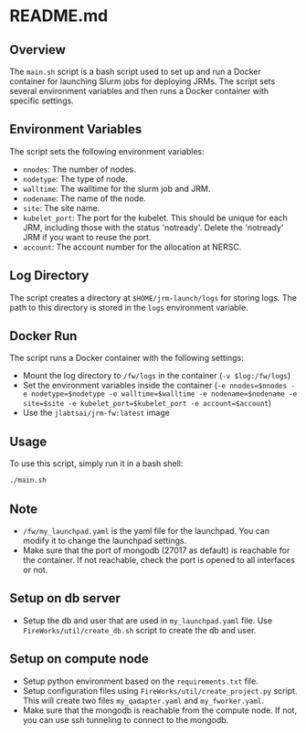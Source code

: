 # README.md

## Overview

The `main.sh` script is a bash script used to set up and run a Docker container for launching Slurm jobs for deploying JRMs. The script sets several environment variables and then runs a Docker container with specific settings.

## Environment Variables

The script sets the following environment variables:

- `nnodes`: The number of nodes.
- `nodetype`: The type of node.
- `walltime`: The walltime for the slurm job and JRM.
- `nodename`: The name of the node.
- `site`: The site name.
- `kubelet_port`: The port for the kubelet. This should be unique for each JRM, including those with the status 'notready'. Delete the 'notready' JRM if you want to reuse the port.
- `account`: The account number for the allocation at NERSC.

## Log Directory

The script creates a directory at `$HOME/jrm-launch/logs` for storing logs. The path to this directory is stored in the `logs` environment variable.

## Docker Run

The script runs a Docker container with the following settings:

- Mount the log directory to `/fw/logs` in the container (`-v $log:/fw/logs`)
- Set the environment variables inside the container (`-e nnodes=$nnodes -e nodetype=$nodetype -e walltime=$walltime -e nodename=$nodename -e site=$site -e kubelet_port=$kubelet_port -e account=$account`)
- Use the `jlabtsai/jrm-fw:latest` image

## Usage

To use this script, simply run it in a bash shell:

```bash
./main.sh
```

## Note
- `/fw/my_launchpad.yaml` is the yaml file for the launchpad. You can modify it to change the launchpad settings.
- Make sure that the port of mongodb (27017 as default) is reachable for the container. If not reachable, check the port is opened to all interfaces or not. 

## Setup on db server
- Setup the db and user that are used in `my_launchpad.yaml` file. Use `FireWorks/util/create_db.sh` script to create the db and user.

## Setup on compute node
- Setup python environment based on the `requirements.txt` file.
- Setup configuration files using `FireWorks/util/create_project.py` script. This will create two files `my_qadapter.yaml` and `my_fworker.yaml`.
- Make sure that the mongodb is reachable from the compute node. If not, you can use ssh tunneling to connect to the mongodb.
